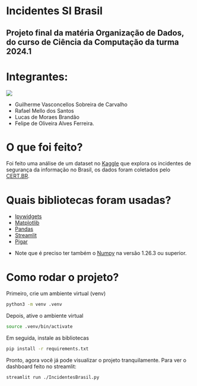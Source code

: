 # Incidentes SI Brasil
## Projeto final da matéria Organização de Dados, do curso de Ciência da Computação da turma 2024.1

# Integrantes:
<a href="https://github.com/sobreira0/Incidentes-SI-Brasil/graphs/contributors">
  <img src="https://contrib.rocks/image?repo=sobreira0/Incidentes-SI-Brasil" />
</a>

- Guilherme Vasconcellos Sobreira de Carvalho
- Rafael Mello dos Santos
- Lucas de Moraes Brandão
- Felipe de Oliveira Alves Ferreira.

# O que foi feito?
Foi feito uma análise de um dataset no [Kaggle](https://www.kaggle.com/datasets/rodrigoriboldi/incidentes-de-segurana-da-informao-no-brasil) que explora os incidentes de segurança da informação no Brasil, os dados foram coletados pelo [CERT.BR](https://stats.cert.br/incidentes/).

# Quais bibliotecas foram usadas?
- [Ipywidgets](https://github.com/jupyter-widgets/ipywidgets)
- [Matplotlib](https://github.com/matplotlib/matplotlib)
- [Pandas](https://github.com/pandas-dev/pandas)
- [Streamlit](https://github.com/streamlit/streamlit)
- [Pigar](https://github.com/damnever/pigar) 
* Note que é preciso ter também o [Numpy](https://github.com/numpy/numpy) na versão 1.26.3 ou superior.

# Como rodar o projeto?
Primeiro, crie um ambiente virtual (venv)
```bash
python3 -m venv .venv
```
Depois, ative o ambiente virtual
```bash
source .venv/bin/activate
```
Em seguida, instale as bibliotecas
```bash
pip install -r requirements.txt
```
Pronto, agora você já pode visualizar o projeto tranquilamente. 
Para ver o dashboard feito no streamlit:
```bash
streamlit run ./IncidentesBrasil.py
```
